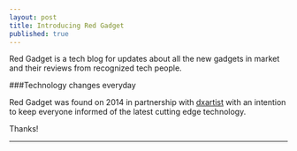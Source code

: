 ```yaml
---
layout: post
title: Introducing Red Gadget
published: true
---
```


Red Gadget is a tech blog for updates about all the new gadgets in market and their reviews from recognized tech people.

###Technology changes everyday

Red Gadget was found on 2014 in partnership with [dxartist](http://www.dxartist.com) with an intention to keep everyone informed of the latest cutting edge technology. 



Thanks!


---------------------

